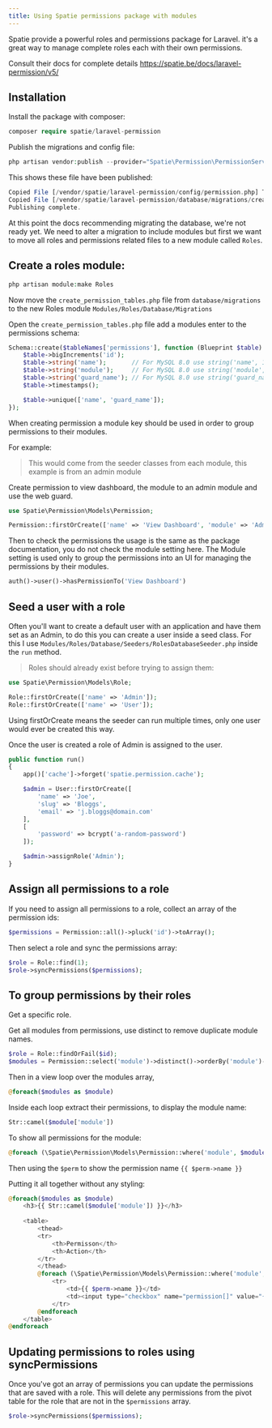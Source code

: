 ```yaml
---
title: Using Spatie permissions package with modules
---
```


Spatie provide a powerful roles and permissions package for Laravel. it's a great way to manage complete roles each with their own permissions. 

Consult their docs for complete details https://spatie.be/docs/laravel-permission/v5/

## Installation

Install the package with composer:

```php
composer require spatie/laravel-permission
```

Publish the migrations and config file:

```php
php artisan vendor:publish --provider="Spatie\Permission\PermissionServiceProvider"
```

This shows these file have been published:

```php
Copied File [/vendor/spatie/laravel-permission/config/permission.php] To [/config/permission.php]
Copied File [/vendor/spatie/laravel-permission/database/migrations/create_permission_tables.php.stub] To [/database/migrations/2021_12_22_111730_create_permission_tables.php]
Publishing complete.
```

At this point the docs recommending migrating the database, we're not ready yet. We need to alter a migration to include modules but first we want to move all roles and permissions related files to a new module called `Roles`.

## Create a roles module:

```php
php artisan module:make Roles
```

Now move the `create_permission_tables.php` file from `database/migrations` to the new Roles module `Modules/Roles/Database/Migrations`

Open the `create_permission_tables.php` file add a modules enter to the permissions schema:

```php
Schema::create($tableNames['permissions'], function (Blueprint $table) {
    $table->bigIncrements('id');
    $table->string('name');       // For MySQL 8.0 use string('name', 125);
    $table->string('module');     // For MySQL 8.0 use string('module', 125);
    $table->string('guard_name'); // For MySQL 8.0 use string('guard_name', 125);
    $table->timestamps();

    $table->unique(['name', 'guard_name']);
});
```

When creating permission a module key should be used in order to group permissions to their modules.

For example:

> This would come from the seeder classes from each module, this example is from an admin module

Create permission to view dashboard, the module to an admin module and use the web guard.

```php
use Spatie\Permission\Models\Permission;

Permission::firstOrCreate(['name' => 'View Dashboard', 'module' => 'Admin', 'guard_name' => 'web']);
```

Then to check the permissions the usage is the same as the package documentation, you do not check the module setting here. The Module setting is used only to group the permissions into an UI for managing the permissions by their modules.

```php
auth()->user()->hasPermissionTo('View Dashboard')
```

## Seed a user with a role

Often you'll want to create a default user with an application and have them set as an Admin, to do this you can create a user inside a seed class. For this I use `Modules/Roles/Database/Seeders/RolesDatabaseSeeder.php` inside the `run` method.

> Roles should already exist before trying to assign them:

```php
use Spatie\Permission\Models\Role;

Role::firstOrCreate(['name' => 'Admin']);
Role::firstOrCreate(['name' => 'User']);
```

Using firstOrCreate means the seeder can run multiple times, only one user would ever be created this way.

Once the user is created a role of Admin is assigned to the user.

```php
public function run()
{
    app()['cache']->forget('spatie.permission.cache');

    $admin = User::firstOrCreate([
        'name' => 'Joe',
        'slug' => 'Bloggs',
        'email' => 'j.bloggs@domain.com'
    ],
    [
        'password' => bcrypt('a-random-password')
    ]);

    $admin->assignRole('Admin');
}
```

## Assign all permissions to a role

If you need to assign all permissions to a role, collect an array of the permission ids:

```php
$permissions = Permission::all()->pluck('id')->toArray();
```

Then select a role and sync the permissions array:

```php
$role = Role::find(1);
$role->syncPermissions($permissions);
```

## To group permissions by their roles

Get a specific role.

Get all modules from permissions, use distinct to remove duplicate module names.

```php
$role = Role::findOrFail($id);
$modules = Permission::select('module')->distinct()->orderBy('module')->get()->toArray();
```

Then in a view loop over the modules array, 

```php
@foreach($modules as $module)
```

Inside each loop extract their permissions, to display the module name:

```php
Str::camel($module['module'])
```

To show all permissions for the module:

```php 
@foreach (\Spatie\Permission\Models\Permission::where('module', $module['module'])->get() as $perm)
```

Then using the `$perm` to show the permission name `{{ $perm->name }}`

Putting it all together without any styling:

```php
@foreach($modules as $module)
    <h3>{{ Str::camel($module['module']) }}</h3>
        
    <table>
        <thead>
        <tr>
            <th>Permisson</th>
            <th>Action</th>
        </tr>
        </thead>
        @foreach (\Spatie\Permission\Models\Permission::where('module', $module['module'])->get() as $perm)
            <tr>
                <td>{{ $perm->name }}</td>
                <td><input type="checkbox" name="permission[]" value="{{ $perm->id }}" {{ $role->hasPermissionTo($perm->name) ? 'checked' : null }} /></td>
            </tr>
        @endforeach
    </table>
@endforeach
```

## Updating permissions to roles using syncPermissions

Once you've got an array of permissions you can update the permissions that are saved with a role. This will delete any permissions from the pivot table for the role that are not in the `$permissions` array.

```php
$role->syncPermissions($permissions);
```